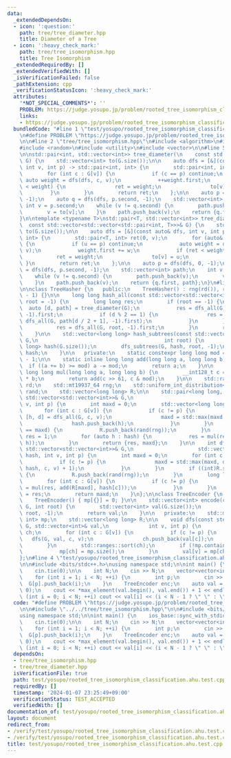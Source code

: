 ```yaml
---
data:
  _extendedDependsOn:
  - icon: ':question:'
    path: tree/tree_diameter.hpp
    title: Diameter of a Tree
  - icon: ':heavy_check_mark:'
    path: tree/tree_isomorphism.hpp
    title: Tree Isomorphism
  _extendedRequiredBy: []
  _extendedVerifiedWith: []
  _isVerificationFailed: false
  _pathExtension: cpp
  _verificationStatusIcon: ':heavy_check_mark:'
  attributes:
    '*NOT_SPECIAL_COMMENTS*': ''
    PROBLEM: https://judge.yosupo.jp/problem/rooted_tree_isomorphism_classification
    links:
    - https://judge.yosupo.jp/problem/rooted_tree_isomorphism_classification
  bundledCode: "#line 1 \"test/yosupo/rooted_tree_isomorphism_classification.ahu.test.cpp\"\
    \n#define PROBLEM \"https://judge.yosupo.jp/problem/rooted_tree_isomorphism_classification\"\
    \n\n#line 2 \"tree/tree_isomorphism.hpp\"\n#include <algorithm>\n#include <map>\n\
    #include <random>\n#include <utility>\n#include <vector>\n\n#line 5 \"tree/tree_diameter.hpp\"\
    \n\nstd::pair<int, std::vector<int>> tree_diameter(\n    const std::vector<std::vector<int>>&\
    \ G) {\n    std::vector<int> to(G.size());\n\n    auto dfs = [&](const auto& dfs,\
    \ int v, int p) -> std::pair<int, int> {\n        std::pair<int, int> ret(0, v);\n\
    \        for (int c : G[v]) {\n            if (c == p) continue;\n           \
    \ auto weight = dfs(dfs, c, v);\n            ++weight.first;\n            if (ret\
    \ < weight) {\n                ret = weight;\n                to[v] = c;\n   \
    \         }\n        }\n        return ret;\n    };\n\n    auto p = dfs(dfs, 0,\
    \ -1);\n    auto q = dfs(dfs, p.second, -1);\n    std::vector<int> path;\n   \
    \ int v = p.second;\n    while (v != q.second) {\n        path.push_back(v);\n\
    \        v = to[v];\n    }\n    path.push_back(v);\n    return {q.first, path};\n\
    }\n\ntemplate <typename T>\nstd::pair<T, std::vector<int>> tree_diameter(\n  \
    \  const std::vector<std::vector<std::pair<int, T>>>& G) {\n    std::vector<int>\
    \ to(G.size());\n\n    auto dfs = [&](const auto& dfs, int v, int p) -> std::pair<T,\
    \ int> {\n        std::pair<T, int> ret(0, v);\n        for (auto& [u, w] : G[v])\
    \ {\n            if (u == p) continue;\n            auto weight = dfs(dfs, u,\
    \ v);\n            weight.first += w;\n            if (ret < weight) {\n     \
    \           ret = weight;\n                to[v] = u;\n            }\n       \
    \ }\n        return ret;\n    };\n\n    auto p = dfs(dfs, 0, -1);\n    auto q\
    \ = dfs(dfs, p.second, -1);\n    std::vector<int> path;\n    int v = p.second;\n\
    \    while (v != q.second) {\n        path.push_back(v);\n        v = to[v];\n\
    \    }\n    path.push_back(v);\n    return {q.first, path};\n}\n#line 9 \"tree/tree_isomorphism.hpp\"\
    \n\nclass TreeHasher {\n   public:\n    TreeHasher() : rng(rd()), rand(1, mod\
    \ - 1) {}\n\n    long long hash_all(const std::vector<std::vector<int>>& G, int\
    \ root = -1) {\n        long long res;\n        if (root == -1) {\n          \
    \  auto [d, path] = tree_diameter(G);\n            res = dfs_all(G, path[d / 2],\
    \ -1).first;\n            if (d % 2 == 1) {\n                res = std::min(res,\
    \ dfs_all(G, path[d / 2 + 1], -1).first);\n            }\n        } else {\n \
    \           res = dfs_all(G, root, -1).first;\n        }\n        return res;\n\
    \    }\n\n    std::vector<long long> hash_subtrees(const std::vector<std::vector<int>>&\
    \ G,\n                                         int root) {\n        std::vector<long\
    \ long> hash(G.size());\n        dfs_subtrees(G, hash, root, -1);\n        return\
    \ hash;\n    }\n\n   private:\n    static constexpr long long mod = (1LL << 61)\
    \ - 1;\n\n    static inline long long add(long long a, long long b) {\n      \
    \  if ((a += b) >= mod) a -= mod;\n        return a;\n    }\n\n    static inline\
    \ long long mul(long long a, long long b) {\n        __int128_t c = (__int128_t)a\
    \ * b;\n        return add(c >> 61, c & mod);\n    }\n\n    std::random_device\
    \ rd;\n    std::mt19937_64 rng;\n    std::uniform_int_distribution<long long>\
    \ rand;\n    std::vector<long long> R;\n\n    std::pair<long long, int> dfs_all(const\
    \ std::vector<std::vector<int>>& G,\n                                      int\
    \ v, int p) {\n        int maxd = 0;\n        std::vector<long long> hash;\n \
    \       for (int c : G[v]) {\n            if (c != p) {\n                auto\
    \ [h, d] = dfs_all(G, c, v);\n                maxd = std::max(maxd, d + 1);\n\
    \                hash.push_back(h);\n            }\n        }\n        if ((int)R.size()\
    \ == maxd) {\n            R.push_back(rand(rng));\n        }\n        long long\
    \ res = 1;\n        for (auto h : hash) {\n            res = mul(res, add(R[maxd],\
    \ h));\n        }\n        return {res, maxd};\n    }\n\n    int dfs_subtrees(const\
    \ std::vector<std::vector<int>>& G,\n                     std::vector<long long>&\
    \ hash, int v, int p) {\n        int maxd = 0;\n        for (int c : G[v]) {\n\
    \            if (c != p) {\n                maxd = std::max(maxd, dfs_subtrees(G,\
    \ hash, c, v) + 1);\n            }\n        }\n        if ((int)R.size() == maxd)\
    \ {\n            R.push_back(rand(rng));\n        }\n        long long res = 1;\n\
    \        for (int c : G[v]) {\n            if (c != p) {\n                res\
    \ = mul(res, add(R[maxd], hash[c]));\n            }\n        }\n        hash[v]\
    \ = res;\n        return maxd;\n    }\n};\n\nclass TreeEncoder {\n   public:\n\
    \    TreeEncoder() { mp[{}] = 0; }\n\n    std::vector<int> encode(const std::vector<std::vector<int>>&\
    \ G, int root) {\n        std::vector<int> val(G.size());\n        dfs(G, val,\
    \ root, -1);\n        return val;\n    }\n\n   private:\n    std::map<std::vector<int>,\
    \ int> mp;\n    std::vector<long long> R;\n\n    void dfs(const std::vector<std::vector<int>>&\
    \ G, std::vector<int>& val,\n             int v, int p) {\n        std::vector<int>\
    \ ch;\n        for (int c : G[v]) {\n            if (c != p) {\n             \
    \   dfs(G, val, c, v);\n                ch.push_back(val[c]);\n            }\n\
    \        }\n        std::ranges::sort(ch);\n        if (!mp.contains(ch)) {\n\
    \            mp[ch] = mp.size();\n        }\n        val[v] = mp[ch];\n    }\n\
    };\n#line 4 \"test/yosupo/rooted_tree_isomorphism_classification.ahu.test.cpp\"\
    \n\n#include <bits/stdc++.h>\nusing namespace std;\n\nint main() {\n    ios_base::sync_with_stdio(false);\n\
    \    cin.tie(0);\n\n    int N;\n    cin >> N;\n    vector<vector<int>> G(N);\n\
    \    for (int i = 1; i < N; ++i) {\n        int p;\n        cin >> p;\n      \
    \  G[p].push_back(i);\n    }\n    TreeEncoder enc;\n    auto val = enc.encode(G,\
    \ 0);\n    cout << *max_element(val.begin(), val.end()) + 1 << endl;\n    for\
    \ (int i = 0; i < N; ++i) cout << val[i] << (i < N - 1 ? \" \" : \"\\n\");\n}\n"
  code: "#define PROBLEM \"https://judge.yosupo.jp/problem/rooted_tree_isomorphism_classification\"\
    \n\n#include \"../../tree/tree_isomorphism.hpp\"\n\n#include <bits/stdc++.h>\n\
    using namespace std;\n\nint main() {\n    ios_base::sync_with_stdio(false);\n\
    \    cin.tie(0);\n\n    int N;\n    cin >> N;\n    vector<vector<int>> G(N);\n\
    \    for (int i = 1; i < N; ++i) {\n        int p;\n        cin >> p;\n      \
    \  G[p].push_back(i);\n    }\n    TreeEncoder enc;\n    auto val = enc.encode(G,\
    \ 0);\n    cout << *max_element(val.begin(), val.end()) + 1 << endl;\n    for\
    \ (int i = 0; i < N; ++i) cout << val[i] << (i < N - 1 ? \" \" : \"\\n\");\n}"
  dependsOn:
  - tree/tree_isomorphism.hpp
  - tree/tree_diameter.hpp
  isVerificationFile: true
  path: test/yosupo/rooted_tree_isomorphism_classification.ahu.test.cpp
  requiredBy: []
  timestamp: '2024-01-07 23:25:49+09:00'
  verificationStatus: TEST_ACCEPTED
  verifiedWith: []
documentation_of: test/yosupo/rooted_tree_isomorphism_classification.ahu.test.cpp
layout: document
redirect_from:
- /verify/test/yosupo/rooted_tree_isomorphism_classification.ahu.test.cpp
- /verify/test/yosupo/rooted_tree_isomorphism_classification.ahu.test.cpp.html
title: test/yosupo/rooted_tree_isomorphism_classification.ahu.test.cpp
---
```


